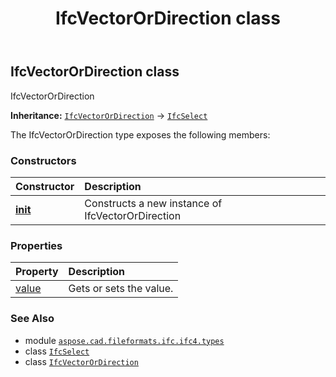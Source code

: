 ﻿---
title: IfcVectorOrDirection class
second_title: Aspose.CAD for Python via .NET API References
description: 
type: docs
weight: 1860
url: /python-net/aspose.cad.fileformats.ifc.ifc4.types/ifcvectorordirection/
is_root: false
---

## IfcVectorOrDirection class

IfcVectorOrDirection



**Inheritance:** [`IfcVectorOrDirection`](/cad/python-net/aspose.cad.fileformats.ifc.ifc4.types/ifcvectorordirection) → 
[`IfcSelect`](/cad/python-net/aspose.cad.fileformats.ifc/ifcselect)



The IfcVectorOrDirection type exposes the following members:

### Constructors
| Constructor | Description |
| :- | :- |
| [__init__](/cad/python-net/aspose.cad.fileformats.ifc.ifc4.types/ifcvectorordirection/__init__/#) | Constructs a new instance of IfcVectorOrDirection |


### Properties
| Property | Description |
| :- | :- |
| [value](/cad/python-net/aspose.cad.fileformats.ifc.ifc4.types/ifcvectorordirection/value) | Gets or sets the value. |



### See Also
* module [`aspose.cad.fileformats.ifc.ifc4.types`](..)
* class [`IfcSelect`](/cad/python-net/aspose.cad.fileformats.ifc/ifcselect)
* class [`IfcVectorOrDirection`](/cad/python-net/aspose.cad.fileformats.ifc.ifc4.types/ifcvectorordirection)
